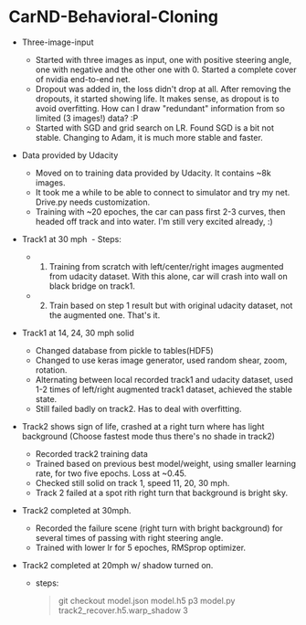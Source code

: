 # CarND-Behavioral-Cloning
* Three-image-input
  - Started with three images as input, one with positive steering angle, one with negative and the other one with 0. Started a complete cover of nvidia end-to-end net. 
  - Dropout was added in, the loss didn't drop at all. After removing the dropouts, it started showing life. It makes sense, as dropout is to avoid overfitting. How can I draw "redundant" information from so limited (3 images!) data? :P
  - Started with SGD and grid search on LR. Found SGD is a bit not stable. Changing to Adam, it is much more stable and faster. 
  
* Data provided by Udacity
  - Moved on to training data provided by Udacity. It contains ~8k images.
  - It took me a while to be able to connect to simulator and try my net. Drive.py needs customization. 
  - Training with ~20 epoches, the car can pass first 2-3 curves, then headed off track and into water. I'm still very excited already, :)

* Track1 at 30 mph
  - Steps: 
  - 1. Training from scratch with left/center/right images augmented from udacity dataset. With this alone, car will crash into wall on black bridge on track1.  
  - 2. Train based on step 1 result but with original udacity dataset, not the augmented one. That's it.

* Track1 at 14, 24, 30 mph solid
  - Changed database from pickle to tables(HDF5)
  - Changed to use keras image generator, used random shear, zoom, rotation.
  - Alternating between local recorded track1 and udacity dataset, used 1-2 times of left/right augmented track1 dataset, achieved the stable state.
  - Still failed badly on track2. Has to deal with overfitting. 

* Track2 shows sign of life, crashed at a right turn where has light background (Choose fastest mode thus there's no shade in track2)
  - Recorded track2 training data
  - Trained based on previous best model/weight, using smaller learning rate, for two five epochs. Loss at ~0.45.
  - Checked still solid on track 1, speed 11, 20, 30 mph.
  - Track 2 failed at a spot rith right turn that background is bright sky.

* Track2 completed at 30mph. 
  - Recorded the failure scene (right turn with bright background) for several times of passing with right steering angle.
  - Trained with lower lr for 5 epoches, RMSprop optimizer.

* Track2 completed at 20mph w/ shadow turned on.
  - steps:  
    > git checkout model.json model.h5
    > p3 model.py track2_recover.h5.warp_shadow 3

